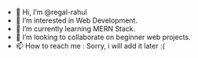 - 👋 Hi, I’m @regal-rahul
- 👀 I’m interested in Web Development.
- 🌱 I’m currently learning MERN Stack.
- 💞️ I’m looking to collaborate on beginner web projects.
- 📫 How to reach me : Sorry, i will add it later :(

<!---
regal-rahul/regal-rahul is a ✨ special ✨ repository because its `README.md` (this file) appears on your GitHub profile.
You can click the Preview link to take a look at your changes.
--->
